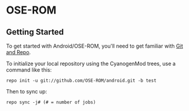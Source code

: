 OSE-ROM
===========

Getting Started
---------------

To get started with Android/OSE-ROM, you'll need to get
familiar with [Git and Repo](http://source.android.com/source/using-repo.html).

To initialize your local repository using the CyanogenMod trees, use a command like this:

    repo init -u git://github.com/OSE-ROM/android.git -b test

Then to sync up:

    repo sync -j# (# = number of jobs)
